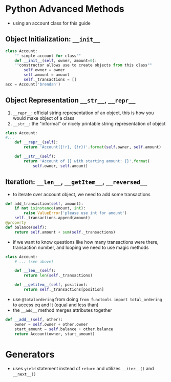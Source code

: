 # Python Advanced Methods
- using an account class for this guide

## Object Initialization: `__init__`
```python
class Account:
    "" simple account for class""
    def __init__(self, owner, amount=0):
    ""constructor allows use to create objects from this class""
        self.owner = owner
        self.amount = amount
        self._transactions = []
acc = Account('brendan')
```
## Object Representation `__str__`, `__repr__`
1. `__repr__`: official string representation of an object, this is how you would make object of a class
2. `__str__`: the "informal" or nicely printable string representation of object
```python
class Account:
#...
    def __repr__(self):
        return 'Account({!r}, {!r})'.format(self.owner, self.amount)

    def __str__(self):
        return 'Account of {} with starting amount: {}'.format(
            self.owner, self.amount)
```
## Iteration: `__len__`, `__getItem__`, `__reversed__`
- to iterate over account object, we need to add some transactions
```python
def add_transaction(self, amount):
    if not isinstance(amount, int):
        raise ValueError('please use int for amount')
    self._transactions.append(amount)
@property
def balance(self):
    return self.amount + sum(self._transactions)
```
- if we want to know questions like how many transactions were there, transaction number, and looping we need to use magic methods
```python
class Account:
    # ... (see above)

    def __len__(self):
        return len(self._transactions)

    def __getitem__(self, position):
        return self._transactions[position]
```
- use `@totalordering` from doing `from functools import total_ordering` to access eq and lt (equal and less than)
- the `__add__` method merges attributes together
```python
def __add__(self, other):
    owner = self.owner + other.owner
    start_amount = self.balance + other.balance
    return Account(owner, start_amount)
```
# Generators
- uses `yield` statement instead of `return` and utilizes `__iter__()` and `__next__()`
